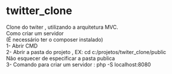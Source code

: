 # twitter_clone
Clone do twiter , utilizando a arquitetura MVC. <br>
Como criar um servidor <br>
(É necessário ter o composer instalado) <br>
1- Abrir CMD <br>
2- Abrir a pasta do projeto , EX: cd c:/projetos/twiter_clone/public <br>
  Não esquecer de especificar a pasta publica <br>
3- Comando para criar um servidor : php -S localhost:8080  <br>
